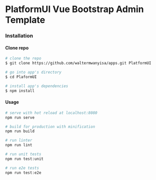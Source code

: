 # PlatformUI Vue Bootstrap Admin Template

### Installation

#### Clone repo

``` bash
# clone the repo
$ git clone https://github.com/waltermwanyisa/apps.git PlatformUI

# go into app's directory
$ cd PlaformUI

# install app's dependencies
$ npm install
```

#### Usage

``` bash
# serve with hot reload at localhost:8080
npm run serve

# build for production with minification
npm run build

# run linter
npm run lint

# run unit tests
npm run test:unit

# run e2e tests
npm run test:e2e

```


